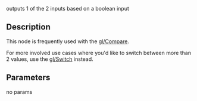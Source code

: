 outputs 1 of the 2 inputs based on a boolean input


## Description


This node is frequently used with the [gl/Compare](/docs/nodes/gl/Compare).

For more involved use cases where you'd like to switch between more than 2 values, use the [gl/Switch](/docs/nodes/gl/Switch) instead.


## Parameters
no params